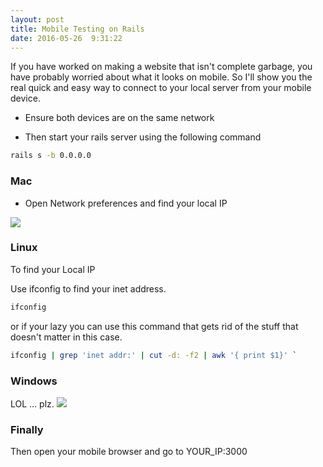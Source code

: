 ```yaml
---
layout: post
title: Mobile Testing on Rails
date: 2016-05-26  9:31:22
---
```


If you have worked on making a website that isn't complete garbage, you
have probably worried about what it looks on mobile. So I'll show you
the real quick and easy way to connect to your local server from your
mobile device.

 * Ensure both devices are on the same network

 * Then start your rails server using the following command

```bash
rails s -b 0.0.0.0
```

### Mac

 * Open Network preferences and find your local IP

![](https://dl.dropboxusercontent.com/spa/l2plmwrbl136qhn/jhi0pys8.png)

### Linux

To find your Local IP

Use ifconfig to find your inet address.

```bash
ifconfig
```

or if your lazy you can use this command that gets rid of the stuff that
doesn't matter in this case.

```bash
ifconfig | grep 'inet addr:' | cut -d: -f2 | awk '{ print $1}' `
```

### Windows

LOL ... plz.
![](http://www.reactiongifs.com/lol/OIXrp.gif)

### Finally 
Then open your mobile browser and go to YOUR_IP:3000
